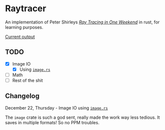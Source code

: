 # Raytracer

An implementation of Peter Shirleys [_Ray Tracing in One Weekend_](https://raytracing.github.io/books/RayTracingInOneWeekend.html) in rust, for learning purposes.

[Current output](./output/output.png)

## TODO

- [x] Image IO
  - [x] Using [`image.rs`](https://docs.rs/image/latest/image/)
- [ ] Math
- [ ] Rest of the shit

## Changelog

December 22, Thursday - Image IO using [`image.rs`](https://docs.rs/image/latest/image/)

The `image` crate is such a god sent, really made the work way less tedious. It saves in multiple formats! So no PPM troubles.
